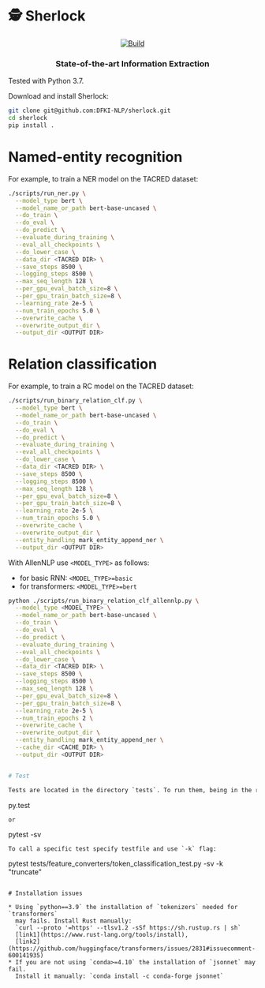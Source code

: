 # 🕵️ Sherlock

<p align="center">
    <a href="https://circleci.com/gh/ChristophAlt/sherlock">
        <img alt="Build" src="https://img.shields.io/circleci/build/github/huggingface/transformers/master">
    </a>
</p>

<h3 align="center">
<p>State-of-the-art Information Extraction
</h3>

Tested with Python 3.7.

Download and install Sherlock:
```bash
git clone git@github.com:DFKI-NLP/sherlock.git
cd sherlock
pip install .
```


# Named-entity recognition

For example, to train a NER model on the TACRED dataset:


```bash
./scripts/run_ner.py \
  --model_type bert \
  --model_name_or_path bert-base-uncased \
  --do_train \
  --do_eval \
  --do_predict \
  --evaluate_during_training \
  --eval_all_checkpoints \
  --do_lower_case \
  --data_dir <TACRED DIR> \
  --save_steps 8500 \
  --logging_steps 8500 \
  --max_seq_length 128 \
  --per_gpu_eval_batch_size=8 \
  --per_gpu_train_batch_size=8 \
  --learning_rate 2e-5 \
  --num_train_epochs 5.0 \
  --overwrite_cache \
  --overwrite_output_dir \
  --output_dir <OUTPUT DIR>
```

# Relation classification

For example, to train a RC model on the TACRED dataset:


```bash
./scripts/run_binary_relation_clf.py \
  --model_type bert \
  --model_name_or_path bert-base-uncased \
  --do_train \
  --do_eval \
  --do_predict \
  --evaluate_during_training \
  --eval_all_checkpoints \
  --do_lower_case \
  --data_dir <TACRED DIR> \
  --save_steps 8500 \
  --logging_steps 8500 \
  --max_seq_length 128 \
  --per_gpu_eval_batch_size=8 \
  --per_gpu_train_batch_size=8 \
  --learning_rate 2e-5 \
  --num_train_epochs 5.0 \
  --overwrite_cache \
  --overwrite_output_dir \
  --entity_handling mark_entity_append_ner \
  --output_dir <OUTPUT DIR>
```

With AllenNLP use `<MODEL_TYPE>` as follows:
- for basic RNN: `<MODEL_TYPE>=basic`
- for transformers: `<MODEL_TYPE>=bert`

```bash
python ./scripts/run_binary_relation_clf_allennlp.py \
  --model_type <MODEL_TYPE> \
  --model_name_or_path bert-base-uncased \
  --do_train \
  --do_eval \
  --do_predict \
  --evaluate_during_training \
  --eval_all_checkpoints \
  --do_lower_case \
  --data_dir <TACRED DIR> \
  --save_steps 8500 \
  --logging_steps 8500 \
  --max_seq_length 128 \
  --per_gpu_eval_batch_size=8 \
  --per_gpu_train_batch_size=8 \
  --learning_rate 2e-5 \
  --num_train_epochs 2 \
  --overwrite_cache \
  --overwrite_output_dir \
  --entity_handling mark_entity_append_ner \
  --cache_dir <CACHE_DIR> \
  --output_dir <OUTPUT DIR>


# Test

Tests are located in the directory `tests`. To run them, being in the root directory call:
```
py.test
```
or
```
pytest -sv
```
To call a specific test specify testfile and use `-k` flag:
```
pytest tests/feature_converters/token_classification_test.py -sv -k "truncate"
```

# Installation issues

* Using `python==3.9` the installation of `tokenizers` needed for `transformers`
  may fails. Install Rust manually:
  `curl --proto '=https' --tlsv1.2 -sSf https://sh.rustup.rs | sh`
  [link1](https://www.rust-lang.org/tools/install),
  [link2](https://github.com/huggingface/transformers/issues/2831#issuecomment-600141935)
* If you are not using `conda>=4.10` the installation of `jsonnet` may fail.
  Install it manually: `conda install -c conda-forge jsonnet`
